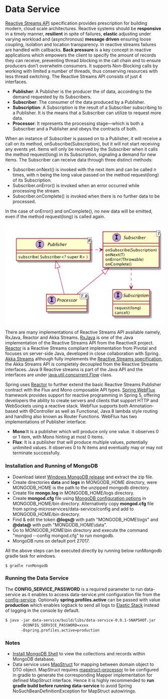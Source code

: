 Data Service
=============

[Reactive Streams API](http://www.reactive-streams.org/) specification provides prescription for building modern, cloud scale architectures.
Reactive systems should be **responsive** in a timely manner, **resilient** in spite of failures, **elastic** adjusting under varying workload and (asynchronous) **message driven** ensuring loose coupling, isolation and location transparency.
In reactive streams failures are handled with callbacks. **Back pressure** is a key concept in reactive applications which empowers the client to specify the amount of records they can receive, preventing thread blocking in the call chain and to ensure producers don’t overwhelm consumers.
It supports Non-Blocking calls by working with limited a number of threads, thus conserving resources with less thread switching.
The Reactive Streams API consists of just 4 interfaces.

* **Publisher**: A Publisher is the producer the of data, according to the demand requested by its Subscribers.
* **Subscriber**: The consumer of the data produced by a Publisher.
* **Subscription**: A Subscription is the result of a Subscriber subscribing to a Publisher. It is the means that a Subscriber can utilize to request more data.
* **Processor**: It represents the processing stage—which is both a Subscriber and a Publisher and obeys the contracts of both.

When an instance of Subscriber is passed on to a Publisher, it will receive a call on its method, onSubscribe(Subscription), but it will not start receiving any events yet. Items will only be received by the Subscriber when it calls the method request(long) in its Subscription, signaling a demand for new items. The Subscriber can receive data through three distinct methods:

* Subscriber.onNext() is invoked with the next item and can be called n times, with n being the long value passed on the method request(long) of its Subscription.
* Subscriber.onError() is invoked when an error occurred while processing the stream. 
* Subscriber.onComplete() is invoked when there is no further data to be processed.

In the case of onError() and onComplete(), no new data will be emitted, even if the method request(long) is called again.

   ![Reactive Streams API](images/reactive-streams-package.png)

There are many implementations of Reactive Streams API available namely, RxJava, Reactor and Akka Streams.
[RxJava](https://github.com/ReactiveX/RxJava) is one of the Java implementation of the Reactive Streams API from the ReactiveX project.
[Reactor](https://projectreactor.io/) is a Reactive Streams compliant implementation from Pivotal and focuses on server-side Java, developed in close collaboration with Spring.
[Akka Streams](https://doc.akka.io/docs/akka/current/stream/index.html) although fully implements the [Reactive Streams specification](https://github.com/reactive-streams/reactive-streams-jvm/blob/v1.0.1/README.md#specification), the Akka Streams API is completely decoupled from the Reactive Streams interfaces.
Java 9 Reactive streams is part of the Java API and the interfaces are under [java.util.concurrent.Flow](https://docs.oracle.com/javase/9/docs/api/java/util/concurrent/Flow.html) class.

Spring uses [Reactor](https://projectreactor.io/) to further extend the basic Reactive Streams Publisher contract with the Flux and Mono composable API types.
[Spring WebFlux](https://docs.spring.io/spring/docs/current/spring-framework-reference/web-reactive.html) framework provides support for reactive programming in Spring 5, offering developers the ability to create servers and clients that support HTTP and WebSockets using a reactive stack.
WebFlux supports both Annotation-based with @Controller as well as Functional, Java 8 lambda style routing and handling also known as Router Functions.
WebFlux has two implementations of Publisher interface:

* **Mono**:It is a publisher which will produce only one value. It observes 0 or 1 item, with Mono<Void> hinting at most 0 items.
* **Flux**: It is a publisher that will produce multiple values, potentially unlimited values. It observes 0 to N items and eventually may or may not terminate successfully.

### Installation and Running of MongoDB

* Download latest [Windows MongoDB release](https://www.mongodb.org/dl/win32/x86_64-2008plus-ssl) and extract the zip file.
* Create directories **data** and **logs** in MONGODB_HOME directory, were MONGODB_HOME is the path to the unzipped mongodb directory.
* Create file **mongo.log** in MONGODB_HOME/logs directory.
* Create **mongod.cfg** file using [MongoDB configuration options](https://docs.mongodb.com/v3.2/reference/configuration-options/) in MONGODB_HOME/bin directory. Alternatively copy **mongod.cfg** file from spring-microservices/data-service/config and add to MONGODB_HOME/bin directory.
* Find & edit the token **@logs@** with path "MONGODB_HOME\logs" and **@data@** with path "MONGODB_HOME\data".
* Go to MONGODB_HOME\bin directory and execute the command "mongod --config mongod.cfg" to run mongodb.
* MongoDB runs on default port 27017.

All the above steps can be executed directly by running below runMongodb gradle task for windows.

    $ gradle runMongodb


### Running the Data Service

The **CONFIG_SERVICE_PASSWORD** is a required parameter to run data-service as it enables to access data-service.yml configuration file from the [config-service](/../config-service/README.md).
Optionally **spring.profiles.active** can be passed with value **production** which enables logback to send all logs to [Elastic Stack](/../elastic-stack/README.md) instead of logging in the console by default.

    $ java -jar data-service/build/libs/data-service-0.0.1-SNAPSHOT.jar
           -DCONFIG_SERVICE_PASSWORD=xxxx
		   -Dspring.profiles.active=production

### Notes

* [Install MongoDB Shell](Mongo_Shell.md) to view the collections and records within MongoDB database. 
* Data service uses [MapStruct](http://mapstruct.org/) for mapping between domain object to DTO object. MapStruct requires [mapstruct-processor](https://github.com/mapstruct/mapstruct) to be configured in gradle to generate the corresponding Mapper implementation for defined MapStruct interface. Hence it is highly recommended to **run gradle build before running data-service** to avoid Spring NoSuchBeanDefinitionException for MapStruct autowirings.     
